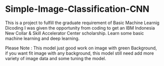 # Simple-Image-Classification-CNN
This is a project to fulfill the graduate requirement of Basic Machine Learnig Dicoding
I was given the opportunity from coding to get an IBM Indonesia New Collar & Skill Accelerator Center scholarship. Learn some basic machine learning and deep learning.

Please Note :
This model just good work on image with green Background, if you want fit image with any background, this model still need add more variety of image data and some tuning the model.
